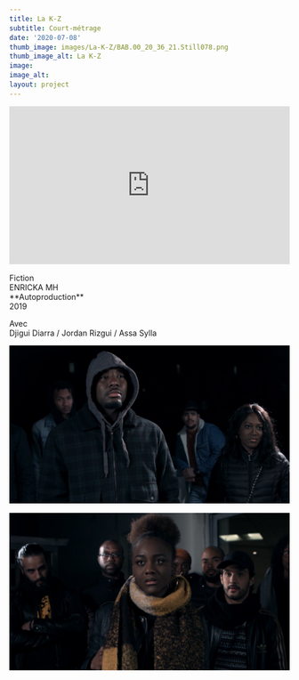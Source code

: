 ```yaml
---
title: La K-Z
subtitle: Court-métrage
date: '2020-07-08'
thumb_image: images/La-K-Z/BAB.00_20_36_21.Still078.png
thumb_image_alt: La K-Z
image: 
image_alt: 
layout: project
---
```


<div style="padding:56.25% 0 0 0;position:relative;"><iframe src="https://player.vimeo.com/video/569714207?byline=0&portrait=0" style="position:absolute;top:0;left:0;width:100%;height:100%;" frameborder="0" allow="autoplay; fullscreen; picture-in-picture" allowfullscreen></iframe></div><script src="https://player.vimeo.com/api/player.js"></script>

<br>
Fiction <br>
ENRICKA MH <br>
**Autoproduction** <br>
2019 <br>

Avec <br>
Djigui Diarra / Jordan Rizgui / Assa Sylla

![](/images\La-K-Z\BAB.00_31_18_13.Still082.png)

![](/images\La-K-Z\BAB.00_31_34_06.Still084.png)